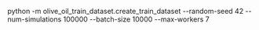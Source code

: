 python -m olive_oil_train_dataset.create_train_dataset --random-seed 42 --num-simulations 100000 --batch-size 10000 --max-workers 7
